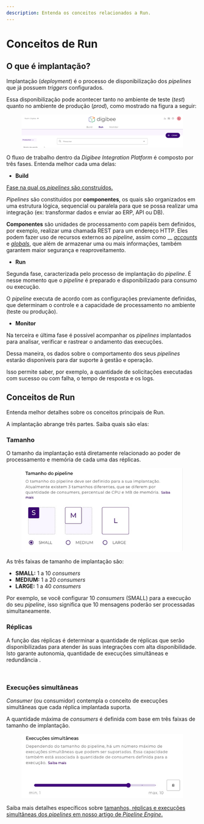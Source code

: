 ```yaml
---
description: Entenda os conceitos relacionados a Run.
---
```


# Conceitos de Run

## **O que é implantação?** <a href="#h_cd9a478525" id="h_cd9a478525"></a>

Implantação (_deployment_) é o processo de disponibilização dos _pipelines_ que já possuem _triggers_ configurados.

Essa disponibilização pode acontecer tanto no ambiente de teste (_test_) quanto no ambiente de produção (_prod_), como mostrado na figura a seguir:

<figure><img src="../.gitbook/assets/1 - Run - Tela Principal.jpg" alt=""><figcaption></figcaption></figure>

O fluxo de trabalho dentro da _Digibee Integration Platform_ é composto por três fases. Entenda melhor cada uma delas:

* **Build**

[Fase na qual os _pipelines_ são construídos.](https://docs.digibee.com/documentation/v/pt-br/build/pipelines)

_Pipelines_ são constituídos por **componentes**, os quais são organizados em uma estrutura lógica, sequencial ou paralela para que se possa realizar uma integração (ex: transformar dados e enviar ao ERP, API ou DB).

**Componentes** são unidades de processamento com papéis bem definidos, por exemplo, realizar uma chamada REST para um endereço HTTP. Eles podem fazer uso de recursos externos ao _pipeline_, assim como __ [_accounts_](https://docs.digibee.com/documentation/v/pt-br/configurations/contas-accounts) e [_globals_](https://docs.digibee.com/documentation/v/pt-br/configurations/conceitos-basicos), que além de armazenar uma ou mais informações, também garantem maior segurança e reaproveitamento.

* **Run**

Segunda fase, caracterizada pelo processo de implantação do _pipeline_. É nesse momento que o _pipeline_ é preparado e disponibilizado para consumo ou execução.&#x20;

O _pipeline_ executa de acordo com as configurações previamente definidas, que determinam o controle e a capacidade de processamento no ambiente (teste ou produção).

* **Monitor**

Na terceira e última fase é possível acompanhar os _pipelines_ implantados para analisar, verificar e rastrear o andamento das execuções.&#x20;

Dessa maneira, os dados sobre o comportamento dos seus _pipelines_ estarão disponíveis para dar suporte à gestão e operação.

Isso permite saber, por exemplo, a quantidade de solicitações executadas com sucesso ou com falha, o tempo de resposta e os logs.

## Conceitos de Run <a href="#h_f2ce24e96f" id="h_f2ce24e96f"></a>

Entenda melhor detalhes sobre os conceitos principais de Run.

A implantação abrange três partes. Saiba quais são elas:

### **Tamanho**

O tamanho da implantação está diretamente relacionado ao poder de processamento e memória de cada uma das réplicas.

<figure><img src="../.gitbook/assets/Tamanho.jpg" alt=""><figcaption></figcaption></figure>

As três faixas de tamanho de implantação são:

* **SMALL:** 1 a 10 _consumers_
* **MEDIUM:** 1 a 20 _consumers_
* **LARGE:** 1 a 40 _consumers_

Por exemplo, se você configurar 10 _consumers_ (SMALL) para a execução do seu _pipeline_, isso significa que 10 mensagens poderão ser processadas simultaneamente.

### **Réplicas**

A função das réplicas é determinar a quantidade de réplicas que serão disponibilizadas para atender às suas integrações com alta disponibilidade. Isto garante autonomia, quantidade de execuções simultâneas e redundância .

<figure><img src="../.gitbook/assets/Réplicas - port.jpg" alt=""><figcaption></figcaption></figure>

### Execuções simultâneas

_Consumer_ (ou consumidor) contempla o conceito de execuções simultâneas que cada réplica implantada suporta.

A quantidade máxima de _consumers_ é definida com base em três faixas de tamanho de implantação.

<figure><img src="../.gitbook/assets/Execucoes simul.jpg" alt=""><figcaption></figcaption></figure>

Saiba mais detalhes específicos sobre [tamanhos, réplicas e execuções simultâneas dos _pipelines_ em nosso artigo de _Pipeline Engine_.](https://docs.digibee.com/documentation/v/pt-br/plataforma/pipeline-engine#arquitetura-de-operao)
